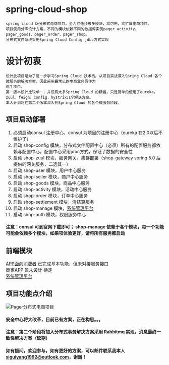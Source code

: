 # spring-cloud-shop
    spring cloud 版分布式电商项目，全力打造顶级多模块，高可用，高扩展电商项目。
    项目使用分库设计方案，不同的模块依赖不同的数据库实例pager_activity，pager_goods，pager_order，pager_shop。
    分布式文件系统采用Spring Cloud Config jdbc方式实现
# 设计初衷
    设计此项目是为了进一步学习Spring Cloud 技术栈。从项目实战深入Spring Cloud 各个微服务的解决方案。因此采用最常见的电商业务员作为
    练手项目。
    第一版本设计比较单一，并没有太多Spring Cloud 的精髓，只是简单的使用了eureka，zuul，feign，config，hystrix几个解决方案。
    本人计划将在第二个版本深入到Spring Cloud 的各个微服务阶段。 
## 项目启动部署
1. 必须启动consul 注册中心，consul 为项目的注册中心（eureka 在2.0以后不维护了） 
2. 启动 shop-config 模块，分布式文件配置中心（必须）所有的配置服务都依赖与配置中心，配置中心采用jdbc方式，保证了数据的安全性
3. 启动 shop-zuul 模块，服务网关，集群部署（shop-gateway spring 5.0 后提供的网关服务，二选其一）
4. 启动 shop-user 模块，用户中心服务 
5. 启动 shop-seller 模块，商户中心服务
6. 启动 shop-goods 模块，商品中心服务
7. 启动 shop-activity 模块，活动中心服务
8. 启动 shop-order 模块，订单中心服务
9. 启动 shop-settlement 模块，清结算服务
10. 启动 shop-manage 模块，[系统管理平台](https://github.com/SiGuiyang/vue-shop-admin.git)
11. 启动 shop-auth 模块，权限服务中心

#### 注意：consul 可到官网下载即可； shop-manage 依赖于各个模块，每一个功能可能会依赖多个模块，如果项体验更好，请将所有服务都启动
## 前端模块
[APP面向消费者](https://github.com/SiGuiyang/vue-cloud-shop.git) 已完成基本功能，但未对接服务接口<br />
商家APP 暂未设计 待定 <br />
[系统管理平台](https://github.com/SiGuiyang/vue-shop-admin.git)
## 项目功能点介绍
![Pager分布式电商项目](http://pk6b0a7n8.bkt.clouddn.com/Pager_Shop.png "Pager分布式电商项目")

#### 安全中心将大改革，目前已有方案，正在构思。。。
#### 注意：第二个阶段将加入分布式事务解决方案采用 Rabbitmq 实现，消息最终一致性解决方案（延期）
#### 如有疑问，欢迎参与，如有更好的方案，可以邮件联系我本人**siguiyang1992@outlook.com**，谢谢！
